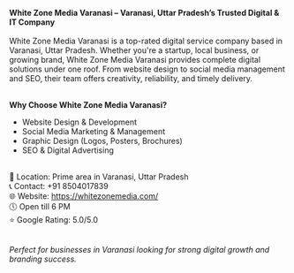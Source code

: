 <strong>White Zone Media Varanasi – Varanasi, Uttar Pradesh’s Trusted Digital & IT Company</strong><br><br>
White Zone Media Varanasi is a top-rated digital service company based in Varanasi, Uttar Pradesh. Whether you're a startup, local business, or growing brand, White Zone Media Varanasi provides complete digital solutions under one roof. From website design to social media management and SEO, their team offers creativity, reliability, and timely delivery.<br><br>

<b>Why Choose White Zone Media Varanasi?</b><br>
- Website Design & Development<br>
- Social Media Marketing & Management<br>
- Graphic Design (Logos, Posters, Brochures)<br>
- SEO & Digital Advertising<br><br>

📍 Location: Prime area in Varanasi, Uttar Pradesh<br>
📞 Contact: +91 8504017839<br>
🌐 Website: https://whitezonemedia.com/<br>
🕔 Open till 6 PM<br>
⭐ Google Rating: 5.0/5.0<br><br>

<em>Perfect for businesses in Varanasi looking for strong digital growth and branding success.</em><br>
